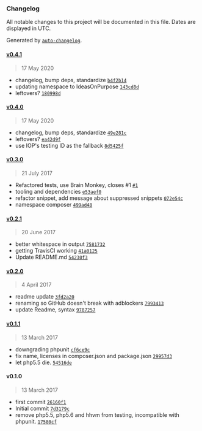 ### Changelog

All notable changes to this project will be documented in this file. Dates are displayed in UTC.

Generated by [`auto-changelog`](https://github.com/CookPete/auto-changelog).

#### [v0.4.1](https://github.com/ideasonpurpose/wp-googleanalytics/compare/v0.4.0...v0.4.1)

> 17 May 2020

- changelog, bump deps, standardize [`b4f2b14`](https://github.com/ideasonpurpose/wp-googleanalytics/commit/b4f2b1419c4c619615e7e6340682c5369e90ec25)
- updating namespace to IdeasOnPurpose [`143cd8d`](https://github.com/ideasonpurpose/wp-googleanalytics/commit/143cd8d96eeef0b5f38c05fee61ef4aaa24a39c8)
- leftovers? [`180998d`](https://github.com/ideasonpurpose/wp-googleanalytics/commit/180998dc33620f5c67e0bb94f75204689a6a8175)

#### [v0.4.0](https://github.com/ideasonpurpose/wp-googleanalytics/compare/v0.3.0...v0.4.0)

> 17 May 2020

- changelog, bump deps, standardize [`49e281c`](https://github.com/ideasonpurpose/wp-googleanalytics/commit/49e281c33b2a01801ab61f3cacacfd6e28d6a9e0)
- leftovers? [`ea42d9f`](https://github.com/ideasonpurpose/wp-googleanalytics/commit/ea42d9fe6ae80ace264935354aadfddd50c731bc)
- use IOP's testing ID as the fallback [`8d5425f`](https://github.com/ideasonpurpose/wp-googleanalytics/commit/8d5425f660d97b5e8ac88189c43a3f4b141464a6)

#### [v0.3.0](https://github.com/ideasonpurpose/wp-googleanalytics/compare/v0.2.1...v0.3.0)

> 21 July 2017

- Refactored tests, use Brain Monkey, closes #1 [`#1`](https://github.com/ideasonpurpose/wp-googleanalytics/issues/1)
- tooling and dependencies [`e53aef0`](https://github.com/ideasonpurpose/wp-googleanalytics/commit/e53aef003d06fa178ecd72084cd1501b77eaaa9f)
- refactor snippet, add message about suppressed snippets [`072e54c`](https://github.com/ideasonpurpose/wp-googleanalytics/commit/072e54cc02e286210b7ce49b33f10a309539f696)
- namespace composer [`499ad48`](https://github.com/ideasonpurpose/wp-googleanalytics/commit/499ad480a03870aa301db4aeeb422c25985a8cc0)

#### [v0.2.1](https://github.com/ideasonpurpose/wp-googleanalytics/compare/v0.2.0...v0.2.1)

> 20 June 2017

- better whitespace in output [`7581732`](https://github.com/ideasonpurpose/wp-googleanalytics/commit/7581732742b048c90bde755c8d9cd603ab0cbbbb)
- getting TravisCI working [`41a0125`](https://github.com/ideasonpurpose/wp-googleanalytics/commit/41a01255d7ff92fad53df752b0c9a94d44a58631)
- Update README.md [`54230f3`](https://github.com/ideasonpurpose/wp-googleanalytics/commit/54230f3aff68c1b9137d806e8667b08c78d70af3)

#### [v0.2.0](https://github.com/ideasonpurpose/wp-googleanalytics/compare/v0.1.1...v0.2.0)

> 4 April 2017

- readme update [`3fd2a20`](https://github.com/ideasonpurpose/wp-googleanalytics/commit/3fd2a201bfa7dac0868588a83ad6974f235c5e69)
- renaming so GitHub doesn't break with adblockers [`7993413`](https://github.com/ideasonpurpose/wp-googleanalytics/commit/79934130e79322e2c690b477c8f4d310078d557f)
- update Readme, syntax [`9787257`](https://github.com/ideasonpurpose/wp-googleanalytics/commit/978725756afcdcca6acbd9f3be34e134503b060a)

#### [v0.1.1](https://github.com/ideasonpurpose/wp-googleanalytics/compare/v0.1.0...v0.1.1)

> 13 March 2017

- downgrading phpunit [`cf6ce9c`](https://github.com/ideasonpurpose/wp-googleanalytics/commit/cf6ce9cde643549f2f9c1fc8b802414e9c7a7fb0)
- fix name, licenses in composer.json and package.json [`29957d3`](https://github.com/ideasonpurpose/wp-googleanalytics/commit/29957d3783c396778dbd0c5ae2a9c16bfa16134b)
- let php5.5 die. [`54516de`](https://github.com/ideasonpurpose/wp-googleanalytics/commit/54516de15393dfcd5c24d480c0842e728d5f79b1)

#### v0.1.0

> 13 March 2017

- first commit [`26160f1`](https://github.com/ideasonpurpose/wp-googleanalytics/commit/26160f150253787383fc00e2b3979921b69efdd0)
- Initial commit [`7d3179c`](https://github.com/ideasonpurpose/wp-googleanalytics/commit/7d3179c5fc695c6532261834e3cd64e0cb9d8c88)
- remove php5.5, php5.6 and hhvm from testing, incompatible with phpunit. [`17580cf`](https://github.com/ideasonpurpose/wp-googleanalytics/commit/17580cff821587116054dc0b87e689f2fb24c8e7)
